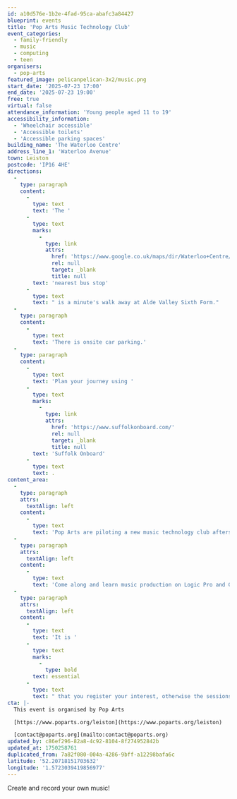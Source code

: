 ```yaml
---
id: a10d576e-1b2e-4fad-95ca-abafc3a84427
blueprint: events
title: 'Pop Arts Music Technology Club'
event_categories:
  - family-friendly
  - music
  - computing
  - teen
organisers:
  - pop-arts
featured_image: pelicanpelican-3x2/music.png
start_date: '2025-07-23 17:00'
end_date: '2025-07-23 19:00'
free: true
virtual: false
attendance_information: 'Young people aged 11 to 19'
accessibility_information:
  - 'Wheelchair accessible'
  - 'Accessible toilets'
  - 'Accessible parking spaces'
building_name: 'The Waterloo Centre'
address_line_1: 'Waterloo Avenue'
town: Leiston
postcode: 'IP16 4HE'
directions:
  -
    type: paragraph
    content:
      -
        type: text
        text: 'The '
      -
        type: text
        marks:
          -
            type: link
            attrs:
              href: 'https://www.google.co.uk/maps/dir/Waterloo+Centre/Alde+Valley+Sixth+Form,+Leiston+IP16+4HF/@52.2070632,1.5696754,17z/data=!4m13!4m12!1m5!1m1!1s0x47da273bffdf3ca7:0x637e40a19c51e4aa!2m2!1d1.5722493!2d52.2070684!1m5!1m1!1s0x47da278e8324ea63:0x4fac248eaf39a1eb!2m2!1d1.572119!2d52.207539?entry=ttu&g_ep=EgoyMDI1MDYxNS4wIKXMDSoASAFQAw%3D%3D'
              rel: null
              target: _blank
              title: null
        text: 'nearest bus stop'
      -
        type: text
        text: " is a minute's walk away at Alde Valley Sixth Form."
  -
    type: paragraph
    content:
      -
        type: text
        text: 'There is onsite car parking.'
  -
    type: paragraph
    content:
      -
        type: text
        text: 'Plan your journey using '
      -
        type: text
        marks:
          -
            type: link
            attrs:
              href: 'https://www.suffolkonboard.com/'
              rel: null
              target: _blank
              title: null
        text: 'Suffolk Onboard'
      -
        type: text
        text: .
content_area:
  -
    type: paragraph
    attrs:
      textAlign: left
    content:
      -
        type: text
        text: 'Pop Arts are piloting a new music technology club afterschool in Leiston. '
  -
    type: paragraph
    attrs:
      textAlign: left
    content:
      -
        type: text
        text: 'Come along and learn music production on Logic Pro and Garage Band. Experiment with syths, drum machines and more!'
  -
    type: paragraph
    attrs:
      textAlign: left
    content:
      -
        type: text
        text: 'It is '
      -
        type: text
        marks:
          -
            type: bold
        text: essential
      -
        type: text
        text: " that you register your interest, otherwise the sessions won't go ahead!"
cta: |-
  This event is organised by Pop Arts

  [https://www.poparts.org/leiston](https://www.poparts.org/leiston)

  [contact@poparts.org](mailto:contact@poparts.org)
updated_by: c86ef296-82a8-4c92-8104-8f274952842b
updated_at: 1750258761
duplicated_from: 7a82f080-004a-4286-9bff-a12298bafa6c
latitude: '52.20718151703632'
longitude: '1.5723039419856977'
---
```

Create and record your own music!